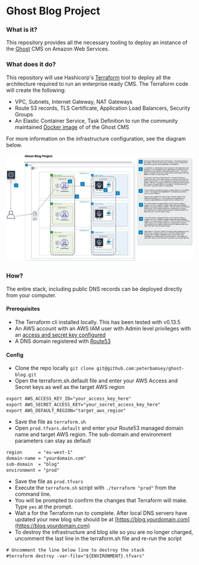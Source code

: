 # Ghost Blog Project

### What is it?
This repository provides all the necessary tooling to deploy an instance of the [Ghost](https://ghost.org/) CMS on 
Amazon Web Services. 

### What does it do?
This repository will use Hashicorp's [Terraform](https://www.terraform.io/) tool to deploy all the architecture required
to run an enterprise ready CMS.  The Terraform code will create the following:

* VPC, Subnets, Internet Gateway, NAT Gateways
* Route 53 records, TLS Certificate, Application Load Balancers, Security Groups
* An Elastic Container Service, Task Definition to run the community maintained [Docker image](https://hub.docker.com/_/ghost)
of of the Ghost CMS

For more information on the infrastructure configuration, see the diagram below.

![Ghost Blog Project](https://github.com/peterbamsey/ghost-blog/blob/main/diagram/ghost-blog.drawio.jpg "Ghost Blog Project")

### How?
The entire stack, including public DNS records can be deployed directly from your computer.

#### Prerequisites
* The Terraform cli installed locally.  This has been tested with v0.13.5
* An AWS account with an AWS IAM user with Admin level privileges with an [access and secret key configured](https://docs.aws.amazon.com/IAM/latest/UserGuide/id_credentials_access-keys.html)
* A DNS domain registered with [Route53](https://docs.aws.amazon.com/Route53/latest/DeveloperGuide/getting-started.html#getting-started-find-domain-name)

#### Config
* Clone the repo locally `git clone git@github.com:peterbamsey/ghost-blog.git`
* Open the terraform.sh.default file and enter your AWS Access and Secret keys as well as the target AWS region
````shell script
export AWS_ACCESS_KEY_ID="your_access_key_here"
export AWS_SECRET_ACCESS_KEY="your_secret_access_key_here"
export AWS_DEFAULT_REGION="target_aws_region"
````
* Save the file as `terraform.sh`
* Open `prod.tfvars.default` and enter your Route53 managed domain name and target AWS region.  The sub-domain and
environment parameters can stay as default
````
region      = "eu-west-1"
domain-name = "yourdomain.com"
sub-domain  = "blog"
environment = "prod"

````
* Save the file as `prod.tfvars`
* Execute the `terraform.sh` script with `./terraform "prod"` from the command line.
* You will be prompted to confirm the changes that Terraform will make. Type `yes` at the prompt.
* Wait a for the Terraform run to complete. After local DNS servers have updated your new blog site should be at
[https://blog.yourdomain.com](https://blog.yourdomain.com)
* To destroy the infrastructure and blog site so you are no longer charged, uncomment the last line in the terraform.sh
file and re-run the script
```shell script
# Uncomment the line below line to destroy the stack
#terraform destroy -var-file="${ENVIRONMENT}.tfvars"
```


